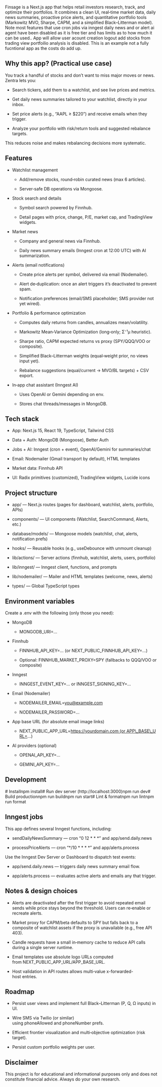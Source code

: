 Finsage is a Next.js app that helps retail investors research, track, and optimize their portfolios. It combines a clean UI, real‑time market data, daily news summaries, proactive price alerts, and quantitative portfolio tools (Markowitz MVO, Sharpe, CAPM, and a simplified Black–Litterman model).
Note most features that use cron jobs via inngest daily news and or alert ai agent  have been disabled as it is free tier and has limits as to how much it can be used.. App will allow  user acount creation logout add stocks from trading view portfoilio analysis is disabled. This is an example not a fully fucntional app as the costs do add up.   

Why this app? (Practical use case)
----------------------------------

You track a handful of stocks and don’t want to miss major moves or news. Zentra lets you:

*   Search tickers, add them to a watchlist, and see live prices and metrics.
    
*   Get daily news summaries tailored to your watchlist, directly in your inbox.
    
*   Set price alerts (e.g., “AAPL ≥ $220”) and receive emails when they trigger.
    
*   Analyze your portfolio with risk/return tools and suggested rebalance targets.
    

This reduces noise and makes rebalancing decisions more systematic.

Features
--------

*   Watchlist management
    
    *   Add/remove stocks, round‑robin curated news (max 6 articles).
        
    *   Server‑safe DB operations via Mongoose.
        
*   Stock search and details
    
    *   Symbol search powered by Finnhub.
        
    *   Detail pages with price, change, P/E, market cap, and TradingView widgets.
        
*   Market news
    
    *   Company and general news via Finnhub.
        
    *   Daily news summary emails (Inngest cron at 12:00 UTC) with AI summarization.
        
*   Alerts (email notifications)
    
    *   Create price alerts per symbol, delivered via email (Nodemailer).
        
    *   Alert de‑duplication: once an alert triggers it’s deactivated to prevent spam.
        
    *   Notification preferences (email/SMS placeholder; SMS provider not yet wired).
        
*   Portfolio & performance optimization
    
    *   Computes daily returns from candles, annualizes mean/volatility.
        
    *   Markowitz Mean‑Variance Optimization (long‑only; Σ⁻¹μ heuristic).
        
    *   Sharpe ratio, CAPM expected returns vs proxy (SPY/QQQ/VOO or composite).
        
    *   Simplified Black–Litterman weights (equal‑weight prior, no views input yet).
        
    *   Rebalance suggestions (equal/current → MVO/BL targets) + CSV export.
        
*   In‑app chat assistant (Inngest AI)
    
    *   Uses OpenAI or Gemini depending on env.
        
    *   Stores chat threads/messages in MongoDB.
        

Tech stack
----------

*   App: Next.js 15, React 19, TypeScript, Tailwind CSS
    
*   Data + Auth: MongoDB (Mongoose), Better Auth
    
*   Jobs + AI: Inngest (cron + event), OpenAI/Gemini for summaries/chat
    
*   Email: Nodemailer (Gmail transport by default), HTML templates
    
*   Market data: Finnhub API
    
*   UI: Radix primitives (customized), TradingView widgets, Lucide icons
    

Project structure
-----------------

*   app/ — Next.js routes (pages for dashboard, watchlist, alerts, portfolio, APIs)
    
*   components/ — UI components (Watchlist, SearchCommand, Alerts, etc.)
    
*   database/models/ — Mongoose models (watchlist, chat, alerts, notification prefs)
    
*   hooks/ — Reusable hooks (e.g., useDebounce with unmount cleanup)
    
*   lib/actions/ — Server actions (finnhub, watchlist, alerts, users, portfolio)
    
*   lib/inngest/ — Inngest client, functions, and prompts
    
*   lib/nodemailer/ — Mailer and HTML templates (welcome, news, alerts)
    
*   types/ — Global TypeScript types
    

Environment variables
---------------------

Create a .env with the following (only those you need):

*   MongoDB
    
    *   MONGODB\_URI=...
        
*   Finnhub
    
    *   FINNHUB\_API\_KEY=... (or NEXT\_PUBLIC\_FINNHUB\_API\_KEY=...)
        
    *   Optional: FINNHUB\_MARKET\_PROXY=SPY (fallbacks to QQQ/VOO or composite)
        
*   Inngest
    
    *   INNGEST\_EVENT\_KEY=... or INNGEST\_SIGNING\_KEY=...
        
*   Email (Nodemailer)
    
    *   NODEMAILER\_EMAIL=you@example.com
        
    *   NODEMAILER\_PASSWORD=...
        
*   App base URL (for absolute email image links)
    
    *   NEXT\_PUBLIC\_APP\_URL=https://yourdomain.com (or APP\_BASE\_URL=...)
        
*   AI providers (optional)
    
    *   OPENAI\_API\_KEY=...
        
    *   GEMINI\_API\_KEY=...
        

Development
-----------

\# Installnpm install# Run dev server (http://localhost:3000)npm run dev# Build productionnpm run buildnpm run start# Lint & formatnpm run lintnpm run format

Inngest jobs
------------

This app defines several Inngest functions, including:

*   sendDailyNewsSummary — cron “0 12 \* \* \*” and app/send.daily.news
    
*   processPriceAlerts — cron “\*/10 \* \* \* \*” and app/alerts.process
    

Use the Inngest Dev Server or Dashboard to dispatch test events:

*   app/send.daily.news — triggers daily news summary email flow.
    
*   app/alerts.process — evaluates active alerts and emails any that trigger.
    

Notes & design choices
----------------------

*   Alerts are deactivated after the first trigger to avoid repeated email sends while price stays beyond the threshold. Users can re‑enable or recreate alerts.
    
*   Market proxy for CAPM/beta defaults to SPY but falls back to a composite of watchlist assets if the proxy is unavailable (e.g., free API 403).
    
*   Candle requests have a small in‑memory cache to reduce API calls during a single server runtime.
    
*   Email templates use absolute logo URLs computed from NEXT\_PUBLIC\_APP\_URL/APP\_BASE\_URL.
    
*   Host validation in API routes allows multi‑value x-forwarded-host entries.
    

Roadmap
-------

*   Persist user views and implement full Black–Litterman (P, Q, Ω inputs) in UI.
    
*   Wire SMS via Twilio (or similar) using phoneAllowed and phoneNumber prefs.
    
*   Efficient frontier visualization and multi‑objective optimization (risk target).
    
*   Persist custom portfolio weights per user.
    

Disclaimer
----------

This project is for educational and informational purposes only and does not constitute financial advice. Always do your own research.
